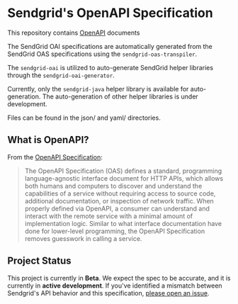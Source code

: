 # Sendgrid's OpenAPI Specification

This repository contains [OpenAPI](https://www.openapis.org/) documents 

The SendGrid OAI specifications are automatically generated from the SendGrid OAS specifications using the `sendgrid-oas-transpiler`. 

The `sendgrid-oai` is utilized to auto-generate SendGrid helper libraries through the `sendgrid-oai-generator`.

Currently, only the `sendgrid-java` helper library is available for auto-generation. 
The auto-generation of other helper libraries is under development.

Files can be found in the json/ and yaml/ directories.


## What is OpenAPI?

From the [OpenAPI Specification](https://github.com/OAI/OpenAPI-Specification):

> The OpenAPI Specification (OAS) defines a standard, programming language-agnostic interface document for HTTP APIs, which allows both humans and computers to discover and understand the capabilities of a service without requiring access to source code, additional documentation, or inspection of network traffic. When properly defined via OpenAPI, a consumer can understand and interact with the remote service with a minimal amount of implementation logic. Similar to what interface documentation have done for lower-level programming, the OpenAPI Specification removes guesswork in calling a service.

## Project Status

This project is currently in **Beta**. We expect the spec to be accurate, and it is currently in **active development**. If you've identified a mismatch between Sendgrid's API behavior and this specification, [please open an issue](https://github.com/twilio/sendgrid-oai/issues/new).


